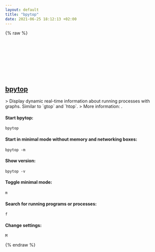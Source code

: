```yaml
---
layout: default
title: "bpytop"
date: 2021-06-25 18:12:13 +02:00
---
```

{% raw %}
<h2 id="bpytop">
  <a href="/en/linux/bpytop.html">bpytop</a> <a href="#bpytop"><svg class="icon">
    <use href="/assets/images/unicode_sprite.svg#link" />
  </svg></a>
</h2>
> Display dynamic real-time information about running processes with graphs. Similar to `gtop` and `htop`.
> More information: <https://github.com/aristocratos/bpytop>.

#### Start bpytop:
```shell
bpytop
```
#### Start in minimal mode without memory and networking boxes:
```shell
bpytop -m
```
#### Show version:
```shell
bpytop -v
```
#### Toggle minimal mode:
```shell
m
```
#### Search for running programs or processes:
```shell
f
```
#### Change settings:
```shell
M
```
{% endraw %}